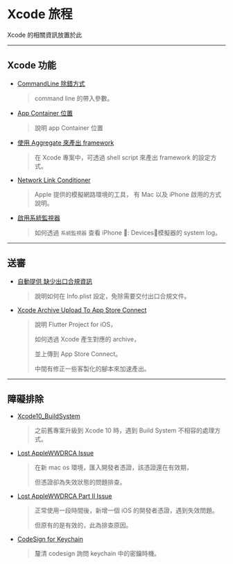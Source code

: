 # Xcode 旅程

Xcode 的相關資訊放置於此

---

## Xcode 功能

- [CommandLine 除錯方式](./CommandLineDebug/README.md)
  
  > command line 的帶入參數。

- [App Container 位置](./AppContainerPos/README.md)

  > 說明 app Container 位置

- [使用 Aggregate 來產出 framework](./ExportedFrameworkWithAggregate/README.md)

  > 在 Xcode 專案中，可透過 shell script 來產出 framework 的設定方式。

- [Network Link Conditioner](./Network_Link_Conditioner/README.md)

  > Apple 提供的模擬網路環境的工具， 有 Mac 以及 iPhone 啟用的方式說明。

- [啟用系統監視器](./SystemMonitor/README.md)

  > 如何透過 `系統監視器` 查看 iPhone : Devices，模擬器的 system log。

---

## 送審

- [自動提供 缺少出口合規資訊](./Provided_Automatically_Export_Compliance/README.md)

  > 說明如何在 Info.plist 設定，免除需要交付出口合規文件。

- [Xcode Archive Upload To App Store Connect](./Xcode_Archive_Upload_To_AppStoreConnect_Using_FlutterProject/README.md)

  > 說明 Flutter Project for iOS，
  >
  > 如何透過 Xcode 產生對應的 archive，
  >
  > 並上傳到 App Store Connect。
  >
  > 中間有修正一些客製化的腳本來加速產出。

---

## 障礙排除

- [Xcode10_BuildSystem](./Xcode10_BuildSystem/README.md)

  > 之前舊專案升級到 Xcode 10 時，遇到 Build System 不相容的處理方式。

- [Lost AppleWWDRCA Issue](./Lost_AppleWWDRCA_Issue/README.md)

  > 在新 mac os 環境，匯入開發者憑證，該憑證還在有效期，
  >
  > 但憑證卻為失效狀態的問題排查。

- [Lost AppleWWDRCA Part II Issue](./Lost_AppleWWDRCA_PartII_Issue/README.md)

  > 正常使用一段時間後，新增一個 iOS 的開發者憑證，遇到失效問題。
  >
  > 但原有的是有效的，此為排查原因。

- [CodeSign for Keychain](./CodeSignForKeychain/README.md)

  > 釐清 codesign 詢問 keychain 中的密鑰時機。
